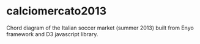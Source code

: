 calciomercato2013
=================

Chord diagram of the Italian soccer market (summer 2013) built from Enyo framework and D3 javascript library.
